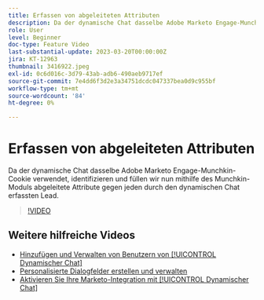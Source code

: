 ```yaml
---
title: Erfassen von abgeleiteten Attributen
description: Da der dynamische Chat dasselbe Adobe Marketo Engage-Munchkin-Cookie verwendet, identifizieren und füllen wir nun mithilfe des Munchkin-Moduls die hinterlegten Attribute mit jedem durch den dynamischen Chat erfassten Lead.
role: User
level: Beginner
doc-type: Feature Video
last-substantial-update: 2023-03-20T00:00:00Z
jira: KT-12963
thumbnail: 3416922.jpeg
exl-id: 0c6d016c-3d79-43ab-adb6-490aeb9717ef
source-git-commit: 7e4dd6f3d2e3a34751dcdc047337bea0d9c955bf
workflow-type: tm+mt
source-wordcount: '84'
ht-degree: 0%

---
```


# Erfassen von abgeleiteten Attributen

Da der dynamische Chat dasselbe Adobe Marketo Engage-Munchkin-Cookie verwendet, identifizieren und füllen wir nun mithilfe des Munchkin-Moduls abgeleitete Attribute gegen jeden durch den dynamischen Chat erfassten Lead.

>[!VIDEO](https://video.tv.adobe.com/v/3416922/?quality=12&learn=on)

## Weitere hilfreiche Videos

* [Hinzufügen und Verwalten von Benutzern von [!UICONTROL Dynamischer Chat] ](user-management.md)
* [Personalisierte Dialogfelder erstellen und verwalten](dialogue-management.md)
* [Aktivieren Sie Ihre Marketo-Integration mit [!UICONTROL Dynamischer Chat] ](marketo-integration.md)
